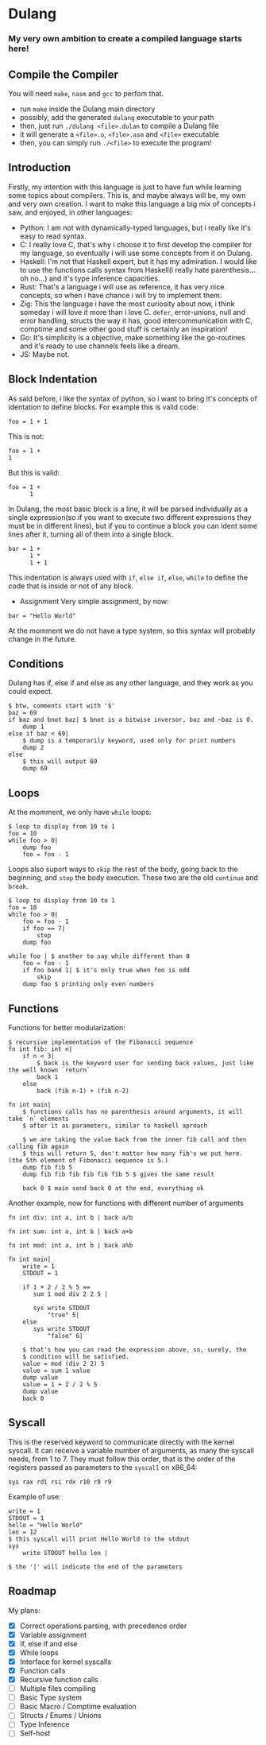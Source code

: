 # Dulang
### My very own ambition to create a compiled language starts here!

## Compile the Compiler

You will need `make`, `nasm` and `gcc` to perfom that.
- run `make` inside the Dulang main directory
- possibly, add the generated `dulang` executable to your path
- then, just run `./dulang <file>.dulan` to compile a Dulang file
- it will generate a `<file>.o`, `<file>.asm` and `<file>` executable
- then, you can simply run `./<file>` to execute the program!


## Introduction
Firstly, my intention with this language is just to have fun while learning some topics about compilers. This is, and maybe always will be, my own and very own creation.
I want to make this language a big mix of concepts i saw, and enjoyed, in other languages:

- Python: I am not with dynamically-typed languages, but i really like it's easy to read syntax.
- C: I really love C, that's why i choose it to first develop the compiler for my language, so eventually i will use some concepts from it on Dulang.
- Haskell: I'm not that Haskell expert, but it has my admiration. I would like to use the functions calls syntax from Haskell(i really hate parenthesis... oh no...) and it's type inference capacities.
- Rust: That's a language i will use as reference, it has very nice concepts, so when i have chance i will try to implement them.
- Zig: This the language i have the most curiosity about now, i think someday i will love it more than i love C. `defer`, error-unions, null and error handling, structs the way it has, good intercommunication with C, comptime and some other good stuff is certainly an inspiration!
- Go: It's simplicity is a objective, make something like the go-routines and it's ready to use channels feels like a dream.
- JS: Maybe not.

## Block Indentation

As said before, i like the syntax of python, so i want to bring it's concepts of identation to define blocks.
For example this is valid code: 
```
foo = 1 + 1 
```
This is not:
```
foo = 1 +
1 
```
But this is valid:
```
foo = 1 +
      1 
```

In Dulang, the most basic block is a line, it will be parsed individually as a single expression(so if you want to execute two different expressions they must be in different lines), but if you to continue a block you can ident some lines after it, turning all of them into a single block.
```
bar = 1 +
      1 *
      1 + 1
```

This indentation is always used with `if`, `else if`, `else`, `while` to define the code that is inside or not of any block.

- Assignment
Very simple assignment, by now:
```
bar = "Hello World"
```
At the momment we do not have a type system, so this syntax will probably change in the future.

## Conditions
Dulang has if, else if and else as any other language, and they work as you could expect.
```
$ btw, comments start with '$'
baz = 69
if baz and bnot baz| $ bnot is a bitwise inversor, baz and ~baz is 0.
    dump 1
else if baz < 69|
    $ dump is a temporarily keyword, used only for print numbers
    dump 2 
else
    $ this will output 69
    dump 69
```

## Loops
At the momment, we only have `while` loops:

```
$ loop to display from 10 to 1
foo = 10
while foo > 0|
    dump foo
    foo = foo - 1
```
Loops also suport ways to `skip` the rest of the body, going back to the beginning, and `stop` the body execution. These two are the old `continue` and `break`.
```
$ loop to display from 10 to 1
foo = 10
while foo > 0|
    foo = foo - 1
    if foo == 7|
        stop
    dump foo
    
while foo | $ another to say while different than 0
    foo = foo - 1
    if foo band 1| $ it's only true when foo is odd
        skip 
    dump foo $ printing only even numbers
```

## Functions
Functions for better modularization:
```
$ recursive implementation of the Fibonacci sequence
fn int fib: int n|
    if n < 3|
        $ back is the keyword user for sending back values, just like the well known `return`
        back 1
    else
        back (fib n-1) + (fib n-2)

fn int main|
    $ functions calls has no parenthesis around arguments, it will take `n` elements
    $ after it as parameters, similar to haskell aproach
    
    $ we are taking the value back from the inner fib call and then calling fib again
    $ this will return 5, don't matter how many fib's we put here. (the 5th element of Fibonacci sequence is 5.)
    dump fib fib 5
    dump fib fib fib fib fib fib 5 $ gives the same result
    
    back 0 $ main send back 0 at the end, everything ok
```
Another example, now for functions with different number of arguments

```
fn int div: int a, int b | back a/b

fn int sum: int a, int b | back a+b

fn int mod: int a, int b | back a%b

fn int main|
    write = 1
    STDOUT = 1

    if 1 + 2 / 2 % 5 ==
       sum 1 mod div 2 2 5 |

       sys write STDOUT
           "true" 5|
    else
       sys write STDOUT
           "false" 6|

    $ that's how you can read the expression above, so, surely, the
    $ condition will be satisfied.
    value = mod (div 2 2) 5
    value = sum 1 value
    dump value
    value = 1 + 2 / 2 % 5
    dump value
    back 0
```

## Syscall
This is the reserved keyword to communicate directly with the kernel syscall.
It can receive a variable number of arguments, as many the syscall needs, from 1 to 7.
They must follow this order, that is the order of the registers passed as parameters to the `syscall` on x86_64: 

```
sys rax rdi rsi rdx r10 r8 r9
```

Example of use:
```
write = 1
STDOUT = 1
hello = "Hello World"
len = 12
$ this syscall will print Hello World to the stdout
sys 
    write STDOUT hello len | 

$ the '|' will indicate the end of the parameters
```

## Roadmap
My plans:
- [X] Correct operations parsing, with precedence order
- [X] Variable assignment
- [X] If, else if and else
- [X] While loops
- [X] Interface for kernel syscalls
- [X] Function calls
- [X] Recursive function calls
- [ ] Multiple files compiling
- [ ] Basic Type system
- [ ] Basic Macro / Comptime evaluation
- [ ] Structs / Enums / Unions
- [ ] Type Inference
- [ ] Self-host
